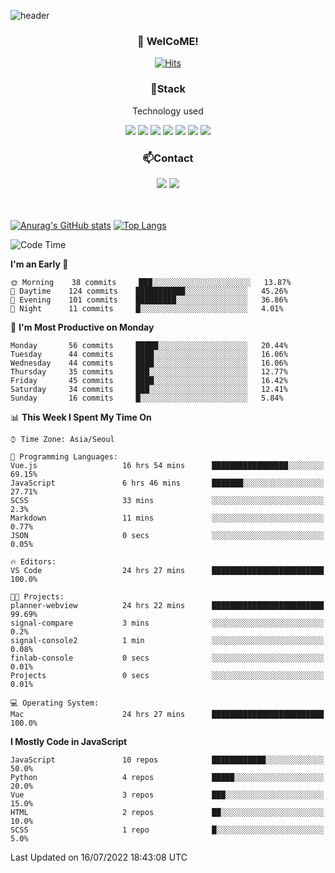 ![header](https://capsule-render.vercel.app/api?type=waving&color=gradient&height=200&text=Kyungjoon&fontAlign=70&fontAlignY=40&animation=twinkling)

<h3 align="center">👋 WelCoME!</h3>

<div align=center>
  
[![Hits](https://hits.seeyoufarm.com/api/count/incr/badge.svg?url=https%3A%2F%2Fgithub.com%2Fuvula6921&count_bg=%2322BAC9&title_bg=%23827F7F&icon=iconify.svg&icon_color=%2325A27F&title=visits&edge_flat=false)](https://hits.seeyoufarm.com)
  
</div>
<h3 align="center">📌Stack</h3>
<p align="center">Technology used</p>
<div align="center"><img src="https://img.shields.io/badge/HTML5-E34F26?style=flat-square&logo=HTML5&logoColor=white"></img> <img src="https://img.shields.io/badge/CSS3-0A84FF?style=flat-square&logo=CSS3&logoColor=white"></img> <img src="https://img.shields.io/badge/JavaScript-FFCD11?style=flat-square&logo=JavaScript&logoColor=white"></img> <img src="https://img.shields.io/badge/React-00BCF6?style=flat-square&logo=React&logoColor=white"></img> <img src="https://img.shields.io/badge/jQuery-3655FF?style=flat-square&logo=jQuery&logoColor=white"></img> <img src="https://img.shields.io/badge/Ruby-E0115F?style=flat-square&logo=Ruby&logoColor=white"></img> <img src="https://img.shields.io/badge/Python-4B8BBE?style=flat-square&logo=Python&logoColor=white"></img></div>

<h3 align="center">📫Contact</h3>
<div align="center"><a href="https://velog.io/@uvula6921/"><img src="https://img.shields.io/badge/Blog-20c997?style=flat-square&logo=V&logoColor=white"/></a> <a href="pkj6921@gmail.com"><img src="https://img.shields.io/badge/Gmail-EA4335?style=flat-square&logo=Gmail&logoColor=white"/></a></div>
<br>
<br>

[![Anurag's GitHub stats](https://github-readme-stats.vercel.app/api?username=uvula6921&hide=stars,issues&show_icons=true&count_private=true&theme=tokyonight)](https://github.com/anuraghazra/github-readme-stats)
[![Top Langs](https://github-readme-stats.vercel.app/api/top-langs/?username=uvula6921&hide=css,jupyter%20notebook,html&exclude_repo=uvula6921,uvula6921.github.io&layout=compact&langs_count=8)](https://github.com/anuraghazra/github-readme-stats)

<!--START_SECTION:waka-->
![Code Time](http://img.shields.io/badge/Code%20Time-0%20secs-blue)

**I'm an Early 🐤** 

```text
🌞 Morning    38 commits     ███░░░░░░░░░░░░░░░░░░░░░░   13.87% 
🌆 Daytime    124 commits    ███████████░░░░░░░░░░░░░░   45.26% 
🌃 Evening    101 commits    █████████░░░░░░░░░░░░░░░░   36.86% 
🌙 Night      11 commits     █░░░░░░░░░░░░░░░░░░░░░░░░   4.01%

```
📅 **I'm Most Productive on Monday** 

```text
Monday       56 commits     █████░░░░░░░░░░░░░░░░░░░░   20.44% 
Tuesday      44 commits     ████░░░░░░░░░░░░░░░░░░░░░   16.06% 
Wednesday    44 commits     ████░░░░░░░░░░░░░░░░░░░░░   16.06% 
Thursday     35 commits     ███░░░░░░░░░░░░░░░░░░░░░░   12.77% 
Friday       45 commits     ████░░░░░░░░░░░░░░░░░░░░░   16.42% 
Saturday     34 commits     ███░░░░░░░░░░░░░░░░░░░░░░   12.41% 
Sunday       16 commits     █░░░░░░░░░░░░░░░░░░░░░░░░   5.84%

```


📊 **This Week I Spent My Time On** 

```text
⌚︎ Time Zone: Asia/Seoul

💬 Programming Languages: 
Vue.js                   16 hrs 54 mins      █████████████████░░░░░░░░   69.15% 
JavaScript               6 hrs 46 mins       ███████░░░░░░░░░░░░░░░░░░   27.71% 
SCSS                     33 mins             ░░░░░░░░░░░░░░░░░░░░░░░░░   2.3% 
Markdown                 11 mins             ░░░░░░░░░░░░░░░░░░░░░░░░░   0.77% 
JSON                     0 secs              ░░░░░░░░░░░░░░░░░░░░░░░░░   0.05%

🔥 Editors: 
VS Code                  24 hrs 27 mins      █████████████████████████   100.0%

🐱‍💻 Projects: 
planner-webview          24 hrs 22 mins      █████████████████████████   99.69% 
signal-compare           3 mins              ░░░░░░░░░░░░░░░░░░░░░░░░░   0.2% 
signal-console2          1 min               ░░░░░░░░░░░░░░░░░░░░░░░░░   0.08% 
finlab-console           0 secs              ░░░░░░░░░░░░░░░░░░░░░░░░░   0.01% 
Projects                 0 secs              ░░░░░░░░░░░░░░░░░░░░░░░░░   0.01%

💻 Operating System: 
Mac                      24 hrs 27 mins      █████████████████████████   100.0%

```

**I Mostly Code in JavaScript** 

```text
JavaScript               10 repos            ████████████░░░░░░░░░░░░░   50.0% 
Python                   4 repos             █████░░░░░░░░░░░░░░░░░░░░   20.0% 
Vue                      3 repos             ███░░░░░░░░░░░░░░░░░░░░░░   15.0% 
HTML                     2 repos             ██░░░░░░░░░░░░░░░░░░░░░░░   10.0% 
SCSS                     1 repo              █░░░░░░░░░░░░░░░░░░░░░░░░   5.0%

```



 Last Updated on 16/07/2022 18:43:08 UTC
<!--END_SECTION:waka-->
